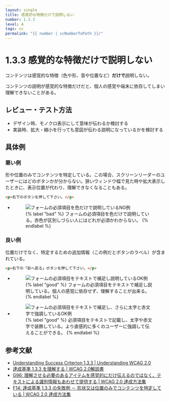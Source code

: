```yaml
---
layout: single
title: 感覚的な特徴だけで説明しない
number: 1.3.3
level: A
tags: sc
permalink: "{{ number | scNumberToPath }}/"
---
```


# 1.3.3 感覚的な特徴だけで説明しない

コンテンツは感覚的な特徴（色や形、音や位置など）**だけで**説明しない。

コンテンツの説明が感覚的な特徴だけだと、個人の感覚や端末に依存してしまい理解できないことがある。

## レビュー・テスト方法

- デザイン時、モノクロ表示にして意味が伝わるか検討する
- 実装時、拡大・縮小を行っても意図が伝わる説明になっているかを検討する

## 具体例

### 悪い例

形や位置のみでコンテンツを特定している。この場合、スクリーンリーダーのユーザーにはどのボタンかが分からない。狭いウィンドウ幅で見た時や拡大表示したときに、表示位置が代わり、理解できなくなることもある。

```html
<p>右下のボタンを押して下さい。</p>
```

<ul class="Figurelist">
<li>

<figure>
<img src="{{ site.dir }}/img/1/3/3/1.3.3_ng_01.svg" alt="フォームの必須項目を色だけで説明しているNG例" />
<figcaption>
{% label "bad" %}
フォームの必須項目を色だけで説明している。赤色が区別しづらい人にはどれが必須かわからない。
{% endlabel %}
</figcaption>
</figure>

</li>
</ul>

### 良い例

位置だけでなく、特定するための追加情報（この例だとボタンのラベル）が含まれている。

```html
<p>右下の「前へ戻る」ボタンを押して下さい。</p>
```

<ul class="Figurelist">
<li>

<figure>
<img src="{{ site.dir }}/img/1/3/3/1.3.3_ok.svg" alt="フォームの必須項目をテキストで補足し説明しているOK例" />
<figcaption>
{% label "good" %}
フォームの必須項目をテキストで補足し説明している。個人の感覚に依存せず、理解することが出来る。
{% endlabel %}
</figcaption>
</figure>

</li>
<li>
<figure>
<img src="{{ site.dir }}/img/1/3/3/1.3.3_ok_02.svg" alt="フォームの必須項目をテキストで補足し、さらに太字と赤文字で強調しているOK例" />
<figcaption>
{% label "good" %}
必須項目をテキストで記載し、太字や赤文字で装飾している。より直感的に多くのユーザーに強調して伝えることができる。
{% endlabel %}
</figcaption>
</figure>
</li>
</ul>

## 参考文献

- [Understanding Success Criterion 1.3.3 | Understanding WCAG 2.0](https://www.w3.org/TR/UNDERSTANDING-WCAG20/content-structure-separation-understanding.html)
- [達成基準 1.3.3 を理解する | WCAG 2.0解説書](https://waic.jp/docs/UNDERSTANDING-WCAG20/content-structure-separation-understanding.html)
- [G96: 理解させる必要のあるアイテムを感覚的にだけ伝えるのではなく、テキストによる識別情報もあわせて提供する | WCAG 2.0 達成方法集](https://waic.jp/docs/WCAG-TECHS/G96.html)
- [F14: 達成基準 1.3.3 の失敗例 － 形状又は位置のみでコンテンツを特定している | WCAG 2.0 達成方法集](https://waic.jp/docs/WCAG-TECHS/F14.html)
